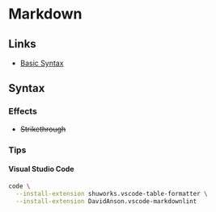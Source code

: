 # Markdown

## Links

- [Basic Syntax](https://markdownguide.org/basic-syntax/)

## Syntax

### Effects

- ~~Strikethrough~~

### Tips

#### Visual Studio Code

```sh
code \
  --install-extension shuworks.vscode-table-formatter \
  --install-extension DavidAnson.vscode-markdownlint
```

<!--
code --install-extension yzhang.markdown-all-in-one
-->

